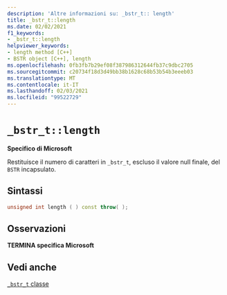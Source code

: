 ```yaml
---
description: 'Altre informazioni su: _bstr_t:: length'
title: _bstr_t::length
ms.date: 02/02/2021
f1_keywords:
- _bstr_t::length
helpviewer_keywords:
- length method [C++]
- BSTR object [C++], length
ms.openlocfilehash: 0fb3fb7b29ef08f387986312644fb37c9dbc2705
ms.sourcegitcommit: c20734f18d3d49bb38b1628c68b53b54b3eeeb03
ms.translationtype: MT
ms.contentlocale: it-IT
ms.lasthandoff: 02/03/2021
ms.locfileid: "99522729"
---
```

# `_bstr_t::length`

**Specifico di Microsoft**

Restituisce il numero di caratteri in `_bstr_t`, escluso il valore null finale, del `BSTR` incapsulato.

## <a name="syntax"></a>Sintassi

```cpp
unsigned int length ( ) const throw( );
```

## <a name="remarks"></a>Osservazioni

**TERMINA specifica Microsoft**

## <a name="see-also"></a>Vedi anche

[`_bstr_t` classe](../cpp/bstr-t-class.md)